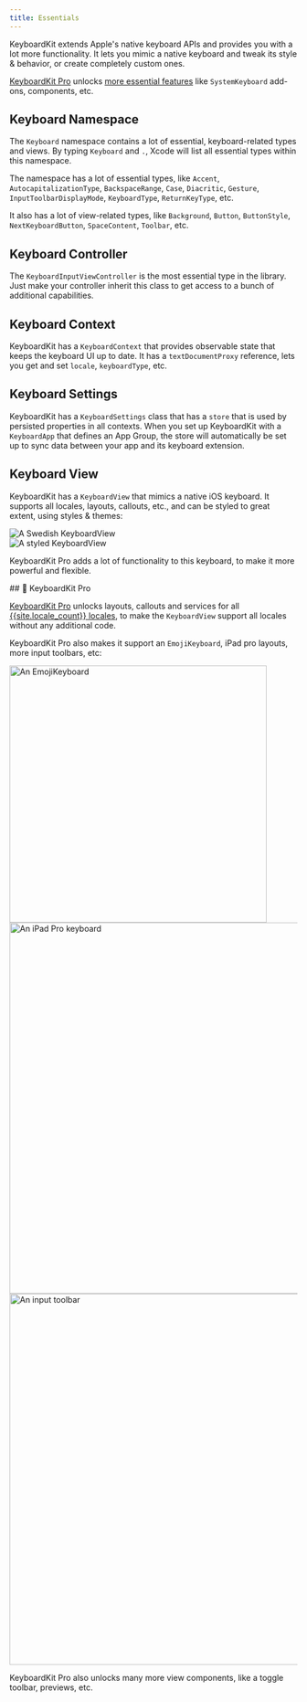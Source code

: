 ```yaml
---
title: Essentials
---
```


KeyboardKit extends Apple's native keyboard APIs and provides you with a lot more functionality. It lets you mimic a native keyboard and tweak its style & behavior, or create completely custom ones.

[KeyboardKit Pro][Pro] unlocks [more essential features](#pro) like `SystemKeyboard` add-ons, components, etc.


## Keyboard Namespace

The ``Keyboard`` namespace contains a lot of essential, keyboard-related types and views. By typing ``Keyboard`` and `.`, Xcode will list all essential types within this namespace.

The namespace has a lot of essential types, like ``Accent``, ``AutocapitalizationType``, ``BackspaceRange``, ``Case``, ``Diacritic``, ``Gesture``, ``InputToolbarDisplayMode``, ``KeyboardType``, ``ReturnKeyType``, etc.

It also has a lot of view-related types, like ``Background``, ``Button``, ``ButtonStyle``, ``NextKeyboardButton``, ``SpaceContent``, ``Toolbar``, etc.


## Keyboard Controller

The ``KeyboardInputViewController`` is the most essential type in the library. Just make your controller inherit this class to get access to a bunch of additional capabilities.


## Keyboard Context

KeyboardKit has a ``KeyboardContext`` that provides observable state that keeps the keyboard UI up to date. It has a ``textDocumentProxy`` reference, lets you get and set ``locale``, ``keyboardType``, etc.


## Keyboard Settings

KeyboardKit has a ``KeyboardSettings`` class that has a ``store`` that is used by persisted properties in all contexts. When you set up KeyboardKit with a `KeyboardApp` that defines an App Group, the store will automatically be set up to sync data between your app and its keyboard extension.


## Keyboard View

KeyboardKit has a ``KeyboardView`` that mimics a native iOS keyboard. It supports all locales, layouts, callouts, etc., and can be styled to great extent, using styles & themes:

<div class="grid col2">
    <div><img alt="A Swedish KeyboardView" src="{{page.assets}}keyboardview-swedish.jpg" /></div>
    <div><img alt="A styled KeyboardView" src="{{page.assets}}keyboardview-styled.jpg" /></div>
</div>

KeyboardKit Pro adds a lot of functionality to this keyboard, to make it more powerful and flexible.


<a name="pro">
## 👑 KeyboardKit Pro

[KeyboardKit Pro][Pro] unlocks layouts, callouts and services for all [{{site.locale_count}} locales](/locales), to make the `KeyboardView` support all locales without any additional code.

KeyboardKit Pro also makes it support an `EmojiKeyboard`, iPad pro layouts, more input toolbars, etc:

<img width="450" alt="An EmojiKeyboard" src="{{page.assets}}emojikeyboard.jpg" />

<img width="650" alt="An iPad Pro keyboard" src="{{page.assets}}keyboardview-ipadpro.jpg" />

<img width="650" alt="An input toolbar" src="{{page.assets}}inputtoolbar-ipadpro.png" />

KeyboardKit Pro also unlocks many more view components, like a toggle toolbar, previews, etc.


[Pro]: /pro
